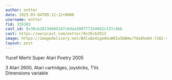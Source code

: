 ```yaml
---
author: entter
date: 2025-03-04T09:12:12+0000
username: entter
fid: 335383
cast_id: 0x36cb20134b05147c64aa2007771b49d2c137c4bb
cast: https://warpcast.com/entter/0x36cb2013
image: https://imagedelivery.net/BXluQx4ige9GuW0Ia56BHw/fda05e84-7282-41e6-d650-f2bf3c2d8a00/original
layout: post
---
```

Yucef Merhi Super Atari Poetry 2005  
  
3 Atari 2600, Atari cartridges, joysticks, TVs  
Dimensions variable  

<img src='https://imagedelivery.net/BXluQx4ige9GuW0Ia56BHw/fda05e84-7282-41e6-d650-f2bf3c2d8a00/original' alt='' referrerpolicy='no-referrer'/>